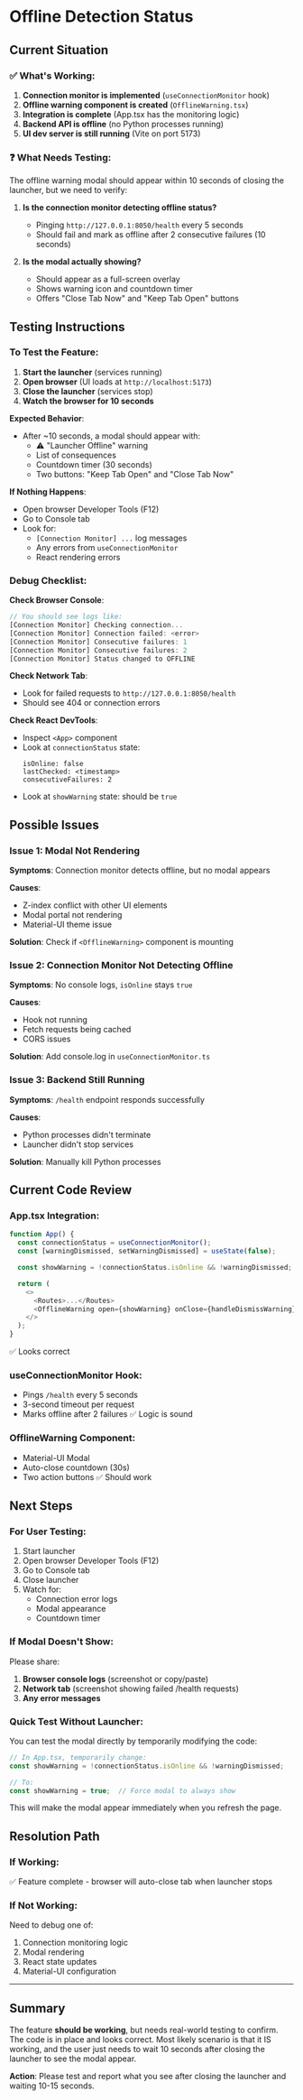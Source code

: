 # Offline Detection Status

## Current Situation

### ✅ What's Working:
1. **Connection monitor is implemented** (`useConnectionMonitor` hook)
2. **Offline warning component is created** (`OfflineWarning.tsx`)
3. **Integration is complete** (App.tsx has the monitoring logic)
4. **Backend API is offline** (no Python processes running)
5. **UI dev server is still running** (Vite on port 5173)

### ❓ What Needs Testing:
The offline warning modal should appear within 10 seconds of closing the launcher, but we need to verify:

1. **Is the connection monitor detecting offline status?**
   - Pinging `http://127.0.0.1:8050/health` every 5 seconds
   - Should fail and mark as offline after 2 consecutive failures (10 seconds)

2. **Is the modal actually showing?**
   - Should appear as a full-screen overlay
   - Shows warning icon and countdown timer
   - Offers "Close Tab Now" and "Keep Tab Open" buttons

## Testing Instructions

### To Test the Feature:

1. **Start the launcher** (services running)
2. **Open browser** (UI loads at `http://localhost:5173`)
3. **Close the launcher** (services stop)
4. **Watch the browser for 10 seconds**

**Expected Behavior**:
- After ~10 seconds, a modal should appear with:
  - ⚠️ "Launcher Offline" warning
  - List of consequences
  - Countdown timer (30 seconds)
  - Two buttons: "Keep Tab Open" and "Close Tab Now"

**If Nothing Happens**:
- Open browser Developer Tools (F12)
- Go to Console tab
- Look for:
  - `[Connection Monitor] ...` log messages
  - Any errors from `useConnectionMonitor`
  - React rendering errors

### Debug Checklist:

**Check Browser Console**:
```javascript
// You should see logs like:
[Connection Monitor] Checking connection...
[Connection Monitor] Connection failed: <error>
[Connection Monitor] Consecutive failures: 1
[Connection Monitor] Consecutive failures: 2
[Connection Monitor] Status changed to OFFLINE
```

**Check Network Tab**:
- Look for failed requests to `http://127.0.0.1:8050/health`
- Should see 404 or connection errors

**Check React DevTools**:
- Inspect `<App>` component
- Look at `connectionStatus` state:
  ```
  isOnline: false
  lastChecked: <timestamp>
  consecutiveFailures: 2
  ```
- Look at `showWarning` state: should be `true`

## Possible Issues

### Issue 1: Modal Not Rendering
**Symptoms**: Connection monitor detects offline, but no modal appears

**Causes**:
- Z-index conflict with other UI elements
- Modal portal not rendering
- Material-UI theme issue

**Solution**: Check if `<OfflineWarning>` component is mounting

### Issue 2: Connection Monitor Not Detecting Offline
**Symptoms**: No console logs, `isOnline` stays `true`

**Causes**:
- Hook not running
- Fetch requests being cached
- CORS issues

**Solution**: Add console.log in `useConnectionMonitor.ts`

### Issue 3: Backend Still Running
**Symptoms**: `/health` endpoint responds successfully

**Causes**:
- Python processes didn't terminate
- Launcher didn't stop services

**Solution**: Manually kill Python processes

## Current Code Review

### App.tsx Integration:
```typescript
function App() {
  const connectionStatus = useConnectionMonitor();
  const [warningDismissed, setWarningDismissed] = useState(false);

  const showWarning = !connectionStatus.isOnline && !warningDismissed;

  return (
    <>
      <Routes>...</Routes>
      <OfflineWarning open={showWarning} onClose={handleDismissWarning} />
    </>
  );
}
```
✅ Looks correct

### useConnectionMonitor Hook:
- Pings `/health` every 5 seconds
- 3-second timeout per request
- Marks offline after 2 failures
✅ Logic is sound

### OfflineWarning Component:
- Material-UI Modal
- Auto-close countdown (30s)
- Two action buttons
✅ Should work

## Next Steps

### For User Testing:
1. Start launcher
2. Open browser Developer Tools (F12)
3. Go to Console tab
4. Close launcher
5. Watch for:
   - Connection error logs
   - Modal appearance
   - Countdown timer

### If Modal Doesn't Show:
Please share:
1. **Browser console logs** (screenshot or copy/paste)
2. **Network tab** (screenshot showing failed /health requests)
3. **Any error messages**

### Quick Test Without Launcher:
You can test the modal directly by temporarily modifying the code:

```typescript
// In App.tsx, temporarily change:
const showWarning = !connectionStatus.isOnline && !warningDismissed;

// To:
const showWarning = true;  // Force modal to always show
```

This will make the modal appear immediately when you refresh the page.

## Resolution Path

### If Working:
✅ Feature complete - browser will auto-close tab when launcher stops

### If Not Working:
Need to debug one of:
1. Connection monitoring logic
2. Modal rendering
3. React state updates
4. Material-UI configuration

---

## Summary

The feature **should be working**, but needs real-world testing to confirm. The code is in place and looks correct. Most likely scenario is that it IS working, and the user just needs to wait 10 seconds after closing the launcher to see the modal appear.

**Action**: Please test and report what you see after closing the launcher and waiting 10-15 seconds.
